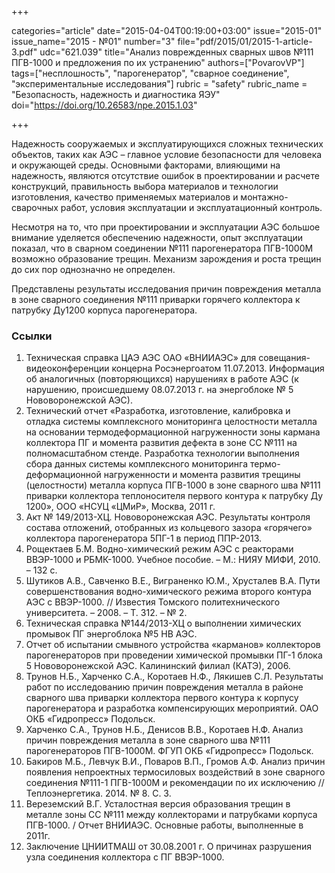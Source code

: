+++

categories="article"
date="2015-04-04T00:19:00+03:00"
issue="2015-01"
issue_name="2015 - №01"
number="3"
file="pdf/2015/01/2015-1-article-3.pdf"
udc="621.039"
title="Анализ поврежденных сварных швов №111 ПГВ-1000 и предложения по их устранению"
authors=["PovarovVP"]
tags=["несплошность", "парогенератор", "сварное соединение", "экспериментальные исследования"]
rubric = "safety"
rubric_name = "Безопасность, надежность и диагностика ЯЭУ"
doi="https://doi.org/10.26583/npe.2015.1.03"

+++

Надежность сооружаемых и эксплуатирующихся сложных технических объектов, таких как АЭС – главное условие безопасности для человека и окружающей среды. Основными факторами, влияющими на надежность, являются отсутствие ошибок в проектировании и расчете конструкций, правильность выбора материалов и технологии изготовления, качество применяемых материалов и монтажно-сварочных работ, условия эксплуатации и эксплуатационный контроль.

Несмотря на то, что при проектировании и эксплуатации АЭС большое внимание уделяется обеспечению надежности, опыт эксплуатации показал, что в сварном соединении №111 парогенератора ПГВ-1000М возможно образование трещин. Механизм зарождения и роста трещин до сих пор однозначно не определен.

Представлены результаты исследования причин повреждения металла в зоне сварного соединения №111 приварки горячего коллектора к патрубку Ду1200 корпуса парогенератора.

### Ссылки

1. Техническая справка ЦАЭ АЭС ОАО «ВНИИАЭС» для совещания-видеоконференции концерна Росэнергоатом 11.07.2013. Информация об аналогичных (повторяющихся) нарушениях в работе АЭС (к нарушению, происшедшему 08.07.2013 г. на энергоблоке № 5 Нововоронежской АЭС).
2. Технический отчет «Разработка, изготовление, калибровка и отладка системы комплексного мониторинга целостности металла на основании термодеформационной нагруженности зоны кармана коллектора ПГ и момента развития дефекта в зоне СС №111 на полномасштабном стенде. Разработка технологии выполнения сбора данных системы комплексного мониторинга термо-деформационной нагруженности и момента развития трещины (целостности) металла корпуса ПГВ-1000 в зоне сварного шва №111 приварки коллектора теплоносителя первого контура к патрубку Ду 1200», ООО «НСУЦ «ЦМиР», Москва, 2011 г.
3. Акт № 149/2013-ХЦ. Нововоронежская АЭС. Результаты контроля состава отложений, отобранных из кольцевого зазора «горячего» коллектора парогенератора 5ПГ-1 в период ППР-2013.
4. Рощектаев Б.М. Водно-химический режим АЭС с реакторами ВВЭР-1000 и РБМК-1000. Учебное пособие. – М.: НИЯУ МИФИ, 2010. – 132 с.
5. Шутиков А.В., Савченко В.Е., Виграненко Ю.М., Хрусталев В.А. Пути совершенствования водно-химического режима второго контура АЭС с ВВЭР-1000. // Известия Томского политехнического университета. – 2008. – Т. 312. – № 2.
6. Техническая справка №144/2013-ХЦ о выполнении химических промывок ПГ энергоблока №5 НВ АЭС.
7. Отчет об испытании смывного устройства «карманов» коллекторов парогенераторов при проведении химической промывки ПГ-1 блока 5 Нововоронежской АЭС. Калининский филиал (КАТЭ), 2006.
8. Трунов Н.Б., Харченко С.А., Коротаев Н.Ф., Лякишев С.Л. Результаты работ по исследованию причин повреждения металла в районе сварного шва приварки коллектора первого контура к корпусу парогенератора и разработка компенсирующих мероприятий. ОАО ОКБ «Гидропресс» Подольск.
9. Харченко С.А., Трунов Н.Б., Денисов В.В., Коротаев Н.Ф. Анализ причин повреждения металла в зоне сварного шва №111 парогенераторов ПГВ-1000М. ФГУП ОКБ «Гидропресс» Подольск.
10. Бакиров М.Б., Левчук В.И., Поваров В.П., Громов А.Ф. Анализ причин появления непроектных термосиловых воздействий в зоне cварного соединения №111-1 ПГВ-1000М и рекомендации по их исключению //Теплоэнергетика. 2014. № 8. С. 3.
11. Вереземский В.Г. Усталостная версия образования трещин в металле зоны СС №111 между коллекторами и патрубками корпуса ПГВ-1000. / Отчет ВНИИАЭС. Основные работы, выполненные в 2011г.
12. Заключение ЦНИИТМАШ от 30.08.2001 г. О причинах разрушения узла соединения коллектора с ПГ ВВЭР-1000.